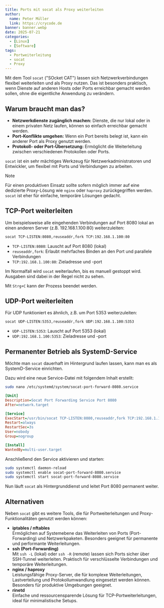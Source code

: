 ```yaml
---
title: Ports mit socat als Proxy weiterleiten
author:
  name: Peter Müller
  link: https://crycode.de
banner: banner.webp
date: 2025-07-21
categories:
  - [Linux]
  - [Software]
tags:
  - Portweiterleitung
  - socat
  - Proxy
---
```


Mit dem Tool `socat` ("SOcket CAT") lassen sich Netzwerkverbindungen flexibel weiterleiten und als Proxy nutzen. Das ist besonders praktisch, wenn Dienste auf anderen Hosts oder Ports erreichbar gemacht werden sollen, ohne die eigentliche Anwendung zu verändern.

<!-- more -->
<!-- toc -->

## Warum braucht man das?

* **Netzwerkdienste zugänglich machen:** Dienste, die nur lokal oder in einem privaten Netz laufen, können so einfach erreichbar gemacht werden.
* **Port-Konflikte umgehen:** Wenn ein Port bereits belegt ist, kann ein anderer Port als Proxy genutzt werden.
* **Protokoll- oder Port-Übersetzung:** Ermöglicht die Weiterleitung zwischen verschiedenen Protokollen oder Ports.

`socat` ist ein sehr mächtiges Werkzeug für Netzwerkadministratoren und Entwickler, um flexibel mit Ports und Verbindungen zu arbeiten.

> [!NOTE]
> Für einen produktiven Einsatz sollte sofern möglich immer auf eine dedizierte Proxy-Lösung wie `nginx` oder `haproxy` zurückgegriffen werden. `socat` ist eher für einfache, temporäre Lösungen gedacht.

## TCP-Port weiterleiten

Um beispielsweise alle eingehenden Verbindungen auf Port 8080 lokal an einen anderen Server (z.B. 192.168.1.100:80) weiterzuleiten:

```sh TCP-Portweiterleitung mit socat
socat TCP-LISTEN:8080,reuseaddr,fork TCP:192.168.1.100:80
```

* `TCP-LISTEN:8080`: Lauscht auf Port 8080 (lokal)
* `reuseaddr,fork`: Erlaubt mehrfaches Binden an den Port und parallele Verbindungen
* `TCP:192.168.1.100:80`: Zieladresse und -port

Im Normalfall wird `socat` weiterlaufen, bis es manuell gestoppt wird. Ausgaben sind dabei in der Regel nicht zu sehen.

Mit `Strg+C` kann der Prozess beendet werden.

## UDP-Port weiterleiten

Für UDP funktioniert es ähnlich, z.B. um Port 5353 weiterzuleiten:

```sh UDP-Portweiterleitung mit socat
socat UDP-LISTEN:5353,reuseaddr,fork UDP:192.168.1.100:5353
```

* `UDP-LISTEN:5353`: Lauscht auf Port 5353 (lokal)
* `UDP:192.168.1.100:5353`: Zieladresse und -port

## Permanenter Betrieb als SystemD-Service

Möchte man `socat` dauerhaft im Hintergrund laufen lassen, kann man es als SystemD-Service einrichten.

Dazu wird eine neue Service-Datei mit folgendem Inhalt erstellt:

```sh SystemD Service für socat erstellen
sudo nano /etc/systemd/system/socat-port-forward-8080.service
```

```ini /etc/systemd/system/socat-port-forward-8080.service
[Unit]
Description=Socat Port Forwarding Service Port 8080
After=network.target

[Service]
ExecStart=/usr/bin/socat TCP-LISTEN:8080,reuseaddr,fork TCP:192.168.1.100:80
Restart=always
RestartSec=3s
User=nobody
Group=nogroup

[Install]
WantedBy=multi-user.target
```

Anschließend den Service aktivieren und starten:

```sh Aktivieren und Starten des Services
sudo systemctl daemon-reload
sudo systemctl enable socat-port-forward-8080.service
sudo systemctl start socat-port-forward-8080.service
```

Nun läuft `socat` als Hintergrunddienst und leitet Port 8080 permanent weiter.

## Alternativen

Neben `socat` gibt es weitere Tools, die für Portweiterleitungen und Proxy-Funktionalitäten genutzt werden können:

* **iptables / nftables**  
  Ermöglichen auf Systemebene das Weiterleiten von Ports (Port-Forwarding) und Netzwerkpaketen. Besonders geeignet für permanente und performante Weiterleitungen.
* **ssh (Port-Forwarding)**  
  Mit `ssh -L` (lokal) oder `ssh -R` (remote) lassen sich Ports sicher über SSH-Tunnel weiterleiten. Praktisch für verschlüsselte Verbindungen und temporäre Weiterleitungen.
* **nginx / haproxy**  
  Leistungsfähige Proxy-Server, die für komplexe Weiterleitungen, Lastverteilung und Protokollumwandlung eingesetzt werden können. Besonders für produktive Umgebungen geeignet.
* **rinetd**  
  Einfache und ressourcensparende Lösung für TCP-Portweiterleitungen, ideal für minimalistische Setups.
